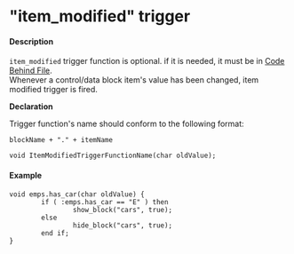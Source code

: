 # "item\_modified" trigger

#### Description

`item_modified` trigger function is optional. if it is needed, it must be in [Code Behind File](https://muradkarakas.github.io/Sodium-Manual/code_behind_file.html).  
 Whenever a control/data block item's value has been changed, item modified trigger is fired.

**Declaration**

Trigger function's name should conform to the following format:

`blockName + "." + itemName`

```text
void ItemModifiedTriggerFunctionName(char oldValue);
```

#### **Example**

```text
void emps.has_car(char oldValue) {
        if ( :emps.has_car == "E" ) then
                show_block("cars", true);
        else
                hide_block("cars", true);
        end if;
}
```

